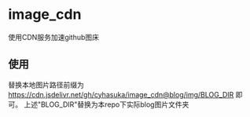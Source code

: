 # image_cdn
使用CDN服务加速github图床
## 使用
替换本地图片路径前缀为 https://cdn.jsdelivr.net/gh/cyhasuka/image_cdn@blog/img/BLOG_DIR 即可。
上述"BLOG_DIR"替换为本repo下实际blog图片文件夹
